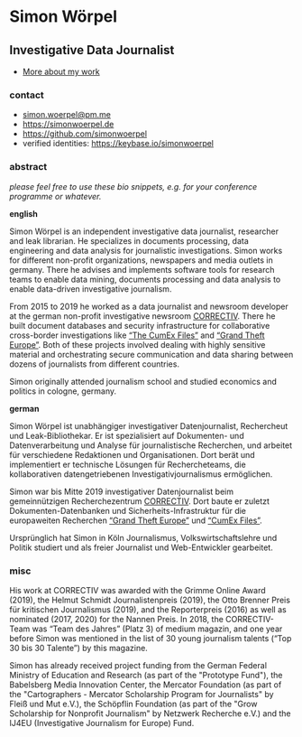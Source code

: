 # Simon Wörpel

## Investigative Data Journalist
* [More about my work](./work.md)

### contact
* simon.woerpel@pm.me
* https://simonwoerpel.de
* https://github.com/simonwoerpel
* verified identities: https://keybase.io/simonwoerpel

### abstract

*please feel free to use these bio snippets, e.g. for your conference programme
or whatever.*

**english**

Simon Wörpel is an independent investigative data journalist, researcher and
leak librarian. He specializes in documents processing, data engineering and
data analysis for journalistic investigations. Simon works for different
non-profit organizations, newspapers and media outlets in germany. There he
advises and implements software tools for research teams to enable data mining,
documents processing and data analysis to enable data-driven investigative
journalism.

From 2015 to 2019 he worked as a data journalist and newsroom developer at the
german non-profit investigative newsroom [CORRECTIV](https://correctiv.org).
There he built document databases and security infrastructure for collaborative
cross-border investigations like [“The CumEx Files”](https://correctiv.org/en/latest-stories/2018/10/18/the-cumex-files/)
and [“Grand Theft Europe”](https://correctiv.org/en/top-stories/2019/05/07/grand-theft-europe/).
Both of these projects involved dealing with highly sensitive material and
orchestrating secure communication and data sharing between dozens of
journalists from different countries.

Simon originally attended journalism school and studied economics and politics
in cologne, germany.

**german**

Simon Wörpel ist unabhängiger investigativer Datenjournalist, Rechercheut und
Leak-Bibliothekar. Er ist spezialisiert auf Dokumenten- und Datenverarbeitung
und Analyse für journalistische Recherchen, und arbeitet für verschiedene
Redaktionen und Organisationen. Dort berät und implementiert er technische
Lösungen für Rechercheteams, die kollaborativen datengetriebenen
Investigativjournalismus ermöglichen.

Simon war bis Mitte 2019 investigativer Datenjournalist beim gemeinnützigen
Recherchezentrum [CORRECTIV](https://correctiv.org). Dort baute er zuletzt
Dokumenten-Datenbanken und Sicherheits-Infrastruktur für die europaweiten
Recherchen [“Grand Theft Europe”](https://correctiv.org/en/top-stories/2019/05/07/grand-theft-europe/) und
[“CumEx Files”](https://correctiv.org/top-stories/2018/10/18/cumex-files/).

Ursprünglich hat Simon in Köln Journalismus, Volkswirtschaftslehre und Politik
studiert und als freier Journalist und Web-Entwickler gearbeitet.

### misc

His work at CORRECTIV was awarded with the Grimme Online Award (2019), the
Helmut Schmidt Journalistenpreis (2019), the Otto Brenner Preis für kritischen
Journalismus (2019), and the Reporterpreis (2016) as well as nominated (2017,
2020) for the Nannen Preis. In 2018, the CORRECTIV-Team was “Team des Jahres”
(Platz 3) of medium magazin, and one year before Simon was mentioned in the
list of 30 young journalism talents (“Top 30 bis 30 Talente”) by this magazine.

Simon has already received project funding from the German Federal Ministry of
Education and Research (as part of the "Prototype Fund"), the Babelsberg Media
Innovation Center, the Mercator Foundation (as part of the "Cartographers -
Mercator Scholarship Program for Journalists" by Fleiß und Mut e.V.), the
Schöpflin Foundation (as part of the "Grow Scholarship for Nonprofit
Journalism" by Netzwerk Recherche e.V.) and the IJ4EU (Investigative Journalism
for Europe) Fund.

